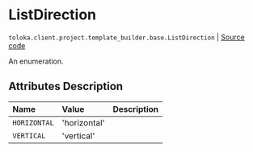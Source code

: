 # ListDirection
`toloka.client.project.template_builder.base.ListDirection` | [Source code](https://github.com/Toloka/toloka-kit/blob/v1.2.2/src/client/project/template_builder/base.py#L217)

An enumeration.

## Attributes Description

| Name | Value | Description |
| :------| :-----------| :----------| 
`HORIZONTAL`|'horizontal'|
`VERTICAL`|'vertical'|
